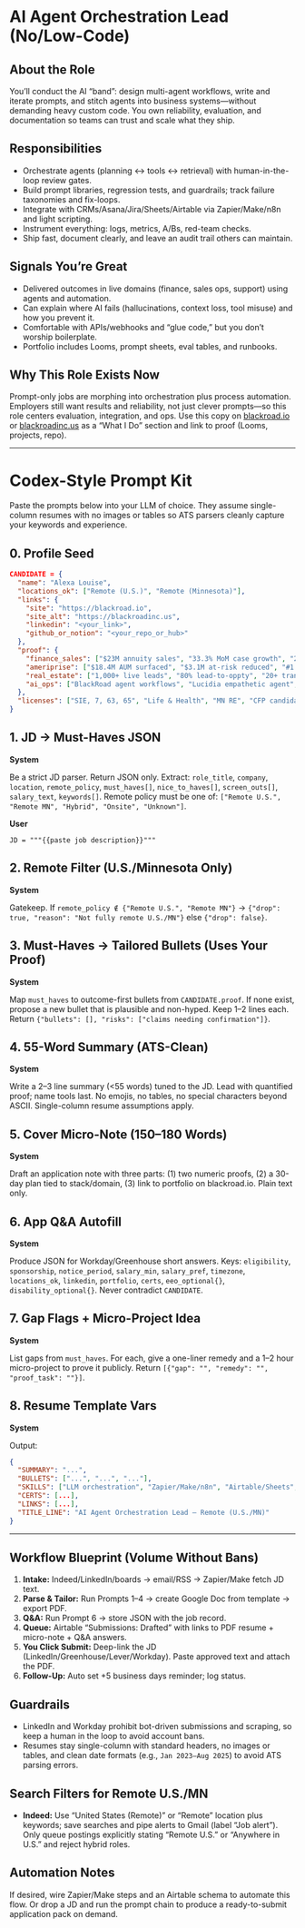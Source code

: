 # AI Agent Orchestration Lead (No/Low-Code)

## About the Role
You’ll conduct the AI “band”: design multi-agent workflows, write and iterate prompts, and stitch agents into business systems—without demanding heavy custom code. You own reliability, evaluation, and documentation so teams can trust and scale what they ship.

## Responsibilities
- Orchestrate agents (planning ↔ tools ↔ retrieval) with human-in-the-loop review gates.
- Build prompt libraries, regression tests, and guardrails; track failure taxonomies and fix-loops.
- Integrate with CRMs/Asana/Jira/Sheets/Airtable via Zapier/Make/n8n and light scripting.
- Instrument everything: logs, metrics, A/Bs, red-team checks.
- Ship fast, document clearly, and leave an audit trail others can maintain.

## Signals You’re Great
- Delivered outcomes in live domains (finance, sales ops, support) using agents and automation.
- Can explain where AI fails (hallucinations, context loss, tool misuse) and how you prevent it.
- Comfortable with APIs/webhooks and “glue code,” but you don’t worship boilerplate.
- Portfolio includes Looms, prompt sheets, eval tables, and runbooks.

## Why This Role Exists Now
Prompt-only jobs are morphing into orchestration plus process automation. Employers still want results and reliability, not just clever prompts—so this role centers evaluation, integration, and ops. Use this copy on [blackroad.io](https://blackroad.io) or [blackroadinc.us](https://blackroadinc.us) as a “What I Do” section and link to proof (Looms, projects, repo).

---

# Codex-Style Prompt Kit

Paste the prompts below into your LLM of choice. They assume single-column resumes with no images or tables so ATS parsers cleanly capture your keywords and experience.

## 0. Profile Seed
```json
CANDIDATE = {
  "name": "Alexa Louise",
  "locations_ok": ["Remote (U.S.)", "Remote (Minnesota)"],
  "links": {
    "site": "https://blackroad.io",
    "site_alt": "https://blackroadinc.us",
    "linkedin": "<your_link>",
    "github_or_notion": "<your_repo_or_hub>"
  },
  "proof": {
    "finance_sales": ["$23M annuity sales", "33.3% MoM case growth", "200+ advisor trainings"],
    "ameriprise": ["$18.4M AUM surfaced", "$3.1M at-risk reduced", "#1 in qualified appointments"],
    "real_estate": ["1,000+ live leads", "80% lead-to-oppty", "20+ transactions"],
    "ai_ops": ["BlackRoad agent workflows", "Lucidia empathetic agent", "Salesforce automations", "Python/Flask/JS glue"]
  },
  "licenses": ["SIE, 7, 63, 65", "Life & Health", "MN RE", "CFP candidate"]
}
```

## 1. JD → Must-Haves JSON
**System**

Be a strict JD parser. Return JSON only. Extract: `role_title`, `company`, `location`, `remote_policy`, `must_haves[]`, `nice_to_haves[]`, `screen_outs[]`, `salary_text`, `keywords[]`.
Remote policy must be one of: `["Remote U.S.", "Remote MN", "Hybrid", "Onsite", "Unknown"]`.

**User**

```
JD = """{{paste job description}}"""
```

## 2. Remote Filter (U.S./Minnesota Only)
**System**

Gatekeep. If `remote_policy ∉ {"Remote U.S.", "Remote MN"}` → `{"drop": true, "reason": "Not fully remote U.S./MN"}` else `{"drop": false}`.

## 3. Must-Haves → Tailored Bullets (Uses Your Proof)
**System**

Map `must_haves` to outcome-first bullets from `CANDIDATE.proof`. If none exist, propose a new bullet that is plausible and non-hyped. Keep 1–2 lines each.
Return `{"bullets": [], "risks": ["claims needing confirmation"]}`.

## 4. 55-Word Summary (ATS-Clean)
**System**

Write a 2–3 line summary (<55 words) tuned to the JD. Lead with quantified proof; name tools last. No emojis, no tables, no special characters beyond ASCII. Single-column resume assumptions apply.

## 5. Cover Micro-Note (150–180 Words)
**System**

Draft an application note with three parts: (1) two numeric proofs, (2) a 30-day plan tied to stack/domain, (3) link to portfolio on blackroad.io. Plain text only.

## 6. App Q&A Autofill
**System**

Produce JSON for Workday/Greenhouse short answers. Keys: `eligibility`, `sponsorship`, `notice_period`, `salary_min`, `salary_pref`, `timezone`, `locations_ok`, `linkedin`, `portfolio`, `certs`, `eeo_optional{}`, `disability_optional{}`. Never contradict `CANDIDATE`.

## 7. Gap Flags + Micro-Project Idea
**System**

List gaps from `must_haves`. For each, give a one-liner remedy and a 1–2 hour micro-project to prove it publicly.
Return `[{"gap": "", "remedy": "", "proof_task": ""}]`.

## 8. Resume Template Vars
**System**

Output:

```json
{
  "SUMMARY": "...",
  "BULLETS": ["...", "...", "..."],
  "SKILLS": ["LLM orchestration", "Zapier/Make/n8n", "Airtable/Sheets", "APIs/webhooks", "Eval & guardrails"],
  "CERTS": [...],
  "LINKS": [...],
  "TITLE_LINE": "AI Agent Orchestration Lead — Remote (U.S./MN)"
}
```

---

## Workflow Blueprint (Volume Without Bans)
1. **Intake:** Indeed/LinkedIn/boards → email/RSS → Zapier/Make fetch JD text.
2. **Parse & Tailor:** Run Prompts 1–4 → create Google Doc from template → export PDF.
3. **Q&A:** Run Prompt 6 → store JSON with the job record.
4. **Queue:** Airtable “Submissions: Drafted” with links to PDF resume + micro-note + Q&A answers.
5. **You Click Submit:** Deep-link the JD (LinkedIn/Greenhouse/Lever/Workday). Paste approved text and attach the PDF.
6. **Follow-Up:** Auto set +5 business days reminder; log status.

## Guardrails
- LinkedIn and Workday prohibit bot-driven submissions and scraping, so keep a human in the loop to avoid account bans.
- Resumes stay single-column with standard headers, no images or tables, and clean date formats (e.g., `Jan 2023–Aug 2025`) to avoid ATS parsing errors.

## Search Filters for Remote U.S./MN
- **Indeed:** Use “United States (Remote)” or “Remote” location plus keywords; save searches and pipe alerts to Gmail (label “Job alert”). Only queue postings explicitly stating “Remote U.S.” or “Anywhere in U.S.” and reject hybrid roles.

## Automation Notes
If desired, wire Zapier/Make steps and an Airtable schema to automate this flow. Or drop a JD and run the prompt chain to produce a ready-to-submit application pack on demand.
